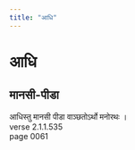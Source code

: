 ```yaml
---
title: "आधि"
---
```


# आधि
## मानसी-पीडा
आधिस्तु मानसी पीडा वाञ्छतोऽर्थो मनोरथः ।<br />verse 2.1.1.535<br />page 0061

